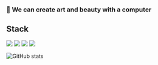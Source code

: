 ### 🎨  We can create art and beauty with a computer

## Stack
![](https://img.shields.io/badge/-Java-blue?logo=Java&style=plastic)
![](https://img.shields.io/badge/-Python-white?logo=Python&style=plastic)
![](https://img.shields.io/badge/-SQL-green?logo=MySQL&style=plastic)
![](https://img.shields.io/badge/-Neo4j-white?logo=Neo4j&style=plastic)


![GitHub stats](https://github-readme-stats.vercel.app/api?username=NorthShip)
